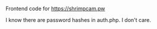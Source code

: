 Frontend code for https://shrimpcam.pw

I know there are password hashes in auth.php. I don't care.
